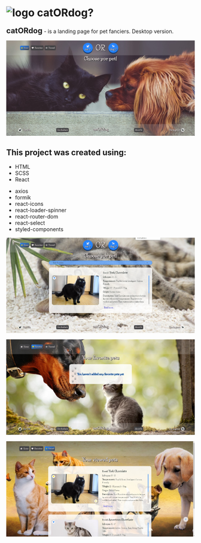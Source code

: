 <h1><img src="public/favicon.ico" alt="logo" style="width:36px;"> catORdog?</h1>

<p><b style="font-size: 20px;">catORdog</b> - is a landing page for pet fanciers. Desktop version.</p>

![home](assets/home.jpg)

<h2>This project was created using:</h2>
<ul>
<li>HTML</li>
<li>SCSS</li>
<li>React</li>
</ul>

<ul>
<li>axios</li>
<li>formik</li>
<li>react-icons</li>
<li>react-loader-spinner</li>
<li>react-router-dom</li>
<li>react-select</li>
<li>styled-components</li>
</ul>

![select](assets/select.jpg)

![favorites](assets/favorites.jpg)

![viewed](assets/viewed.jpg)
